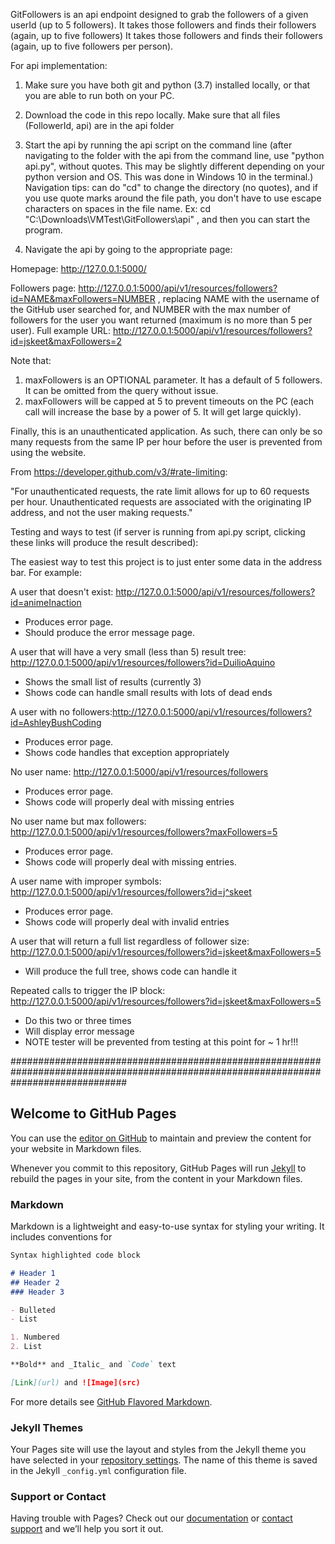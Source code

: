 GitFollowers is an api endpoint designed to grab the followers of a given userId (up to 5 followers). 
It takes those followers and finds their followers (again, up to five followers)
It takes those followers and finds their followers (again, up to five followers per person).

For api implementation:

1) Make sure you have both git and python (3.7) installed locally, or that you are able to run both on your PC.

2) Download the code in this repo locally. Make sure that all files (FollowerId, api) are in the api folder

3) Start the api by running the api script on the command line (after navigating to the folder with the api from the command line, use "python api.py", without quotes. This may be slightly different depending on your python version and OS. This was done in Windows 10 in the terminal.)
Navigation tips: can do "cd" to change the directory (no quotes), and if you use quote marks around the file path, you don't have to
use escape characters on spaces in the file name. Ex: cd "C:\Downloads\VMTest\GitFollowers\api" , and then you can start the program.

4) Navigate the api by going to the appropriate page:

Homepage: http://127.0.0.1:5000/

Followers page: http://127.0.0.1:5000/api/v1/resources/followers?id=NAME&maxFollowers=NUMBER , replacing NAME with the username of the GitHub user searched for, and NUMBER with the max number of followers for the user you want returned (maximum is no more than 5 per user).
  Full example URL: http://127.0.0.1:5000/api/v1/resources/followers?id=jskeet&maxFollowers=2
  
  Note that:
  1) maxFollowers is an OPTIONAL parameter. It has a default of 5 followers. It can be omitted from the query without issue.
  2) maxFollowers will be capped at 5 to prevent timeouts on the PC (each call will increase the base by a power of 5. It will get large quickly).
 

Finally, this is an unauthenticated application. As such, there can only be so many requests from the same IP per hour before the user is prevented from using the website. 

From https://developer.github.com/v3/#rate-limiting:

"For unauthenticated requests, the rate limit allows for up to 60 requests per hour. Unauthenticated requests are associated with the originating IP address, and not the user making requests."


Testing and ways to test (if server is running from api.py script, clicking these links will produce the result described):

The easiest way to test this project is to just enter some data in the address bar. For example:

A user that doesn't exist: http://127.0.0.1:5000/api/v1/resources/followers?id=animeInaction
  - Produces error page.
  - Should produce the error message page.

A user that will have a very small (less than 5) result tree: http://127.0.0.1:5000/api/v1/resources/followers?id=DuilioAquino
  - Shows the small list of results (currently 3)
  - Shows code can handle small results with lots of dead ends

A user with no followers:http://127.0.0.1:5000/api/v1/resources/followers?id=AshleyBushCoding
  - Produces error page.
  - Shows code handles that exception appropriately

No user name: http://127.0.0.1:5000/api/v1/resources/followers
  - Produces error page.
  - Shows code will properly deal with missing entries
  
No user name but max followers:  http://127.0.0.1:5000/api/v1/resources/followers?maxFollowers=5 
  - Produces error page.
  - Shows code will properly deal with missing entries.
  
A user name with improper symbols: http://127.0.0.1:5000/api/v1/resources/followers?id=j^skeet
  - Produces error page.
  - Shows code will properly deal with invalid entries
  
A user that will return a full list regardless of follower size: http://127.0.0.1:5000/api/v1/resources/followers?id=jskeet&maxFollowers=5
  - Will produce the full tree, shows code can handle it

Repeated calls to trigger the IP block: http://127.0.0.1:5000/api/v1/resources/followers?id=jskeet&maxFollowers=5 
  - Do this two or three times
  - Will display error message 
  - NOTE tester will be prevented from testing at this point for ~ 1 hr!!!


#####################################################################################################################################

## Welcome to GitHub Pages

You can use the [editor on GitHub](https://github.com/AshleyBushCoding/GitFollowers/edit/master/README.md) to maintain and preview the content for your website in Markdown files.

Whenever you commit to this repository, GitHub Pages will run [Jekyll](https://jekyllrb.com/) to rebuild the pages in your site, from the content in your Markdown files.

### Markdown

Markdown is a lightweight and easy-to-use syntax for styling your writing. It includes conventions for

```markdown
Syntax highlighted code block

# Header 1
## Header 2
### Header 3

- Bulleted
- List

1. Numbered
2. List

**Bold** and _Italic_ and `Code` text

[Link](url) and ![Image](src)
```

For more details see [GitHub Flavored Markdown](https://guides.github.com/features/mastering-markdown/).

### Jekyll Themes

Your Pages site will use the layout and styles from the Jekyll theme you have selected in your [repository settings](https://github.com/AshleyBushCoding/GitFollowers/settings). The name of this theme is saved in the Jekyll `_config.yml` configuration file.

### Support or Contact

Having trouble with Pages? Check out our [documentation](https://help.github.com/categories/github-pages-basics/) or [contact support](https://github.com/contact) and we’ll help you sort it out.
